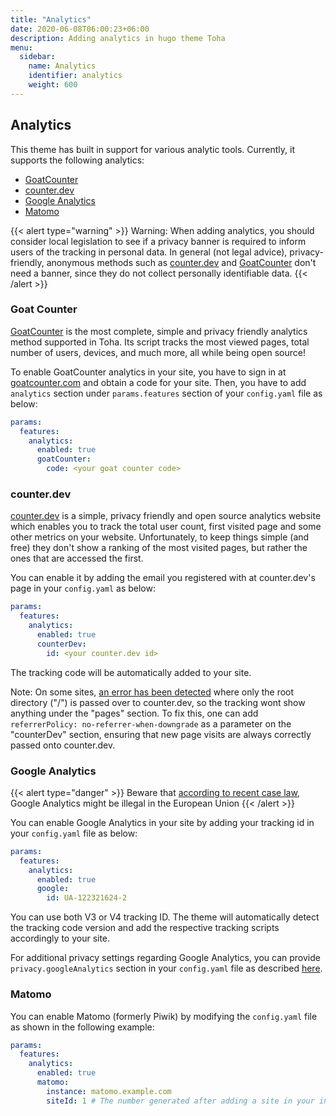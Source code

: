 ```yaml
---
title: "Analytics"
date: 2020-06-08T06:00:23+06:00
description: Adding analytics in hugo theme Toha
menu:
  sidebar:
    name: Analytics
    identifier: analytics
    weight: 600
---
```


## Analytics

This theme has built in support for various analytic tools. Currently, it supports the following analytics:

- [GoatCounter](https://www.goatcounter.com/)
- [counter.dev](https://counter.dev/)
- [Google Analytics](https://analytics.google.com)
- [Matomo](https://matomo.org/)

{{< alert type="warning" >}}
Warning: When adding analytics, you should consider local legislation to see if a privacy banner is required to inform users of the tracking in personal data. In general (not legal advice), privacy-friendly, anonymous methods such as [counter.dev](https://counter.dev) and [GoatCounter](https://www.goatcounter.com/) don't need a banner, since they do not collect personally identifiable data.
{{< /alert >}}

### Goat Counter

[GoatCounter](https://www.goatcounter.com/) is the most complete, simple and privacy friendly analytics method supported in Toha. Its script tracks the most viewed pages, total number of users, devices, and much more, all while being open source!

To enable GoatCounter analytics in your site, you have to sign in at [goatcounter.com](https://www.goatcounter.com) and obtain a code for your site. Then, you have to add `analytics` section under `params.features` section of your `config.yaml` file as below:

```yaml
params:
  features:
    analytics:
      enabled: true
      goatCounter:
        code: <your goat counter code>
```

### counter.dev

[counter.dev](https://counter.dev) is a simple, privacy friendly and open source analytics website which enables you to track the total user count, first visited page and some other metrics on your website. Unfortunately, to keep things simple (and free) they don't show a ranking of the most visited pages, but rather the ones that are accessed the first.

You can enable it by adding the email you registered with at counter.dev's page in your `config.yaml` as below:

```yaml
params:
  features:
    analytics:
      enabled: true
      counterDev:
        id: <your counter.dev id>
```

The tracking code will be automatically added to your site.

Note: On some sites, [an error has been detected](https://github.com/ihucos/counter.dev/issues/37) where only the root directory ("/") is passed over to counter.dev, so the tracking wont show anything under the "pages" section. To fix this, one can add `referrerPolicy: no-referrer-when-downgrade` as a parameter on the "counterDev" section, ensuring that new page visits are always correctly passed onto counter.dev.

### Google Analytics

{{< alert type="danger" >}}
Beware that [according to recent case law](https://www.euractiv.com/section/politics/short_news/use-of-google-analytics-violates-eu-law-austrian-authority-rules/), Google Analytics might be illegal in the European Union
{{< /alert >}}

You can enable Google Analytics in your site by adding your tracking id in your `config.yaml` file as below:

```yaml
params:
  features:
    analytics:
      enabled: true
      google:
        id: UA-122321624-2
```

You can use both V3 or V4 tracking ID. The theme will automatically detect the tracking code version and add the respective tracking scripts accordingly to your site.

For additional privacy settings regarding Google Analytics, you can provide `privacy.googleAnalytics` section in your `config.yaml` file as described [here](https://gohugo.io/about/hugo-and-gdpr/#all-privacy-settings).

### Matomo

You can enable Matomo (formerly Piwik) by modifying the `config.yaml` file as shown in the following example:

```yaml
params:
  features:
    analytics:
      enabled: true
      matomo:
        instance: matomo.example.com
        siteId: 1 # The number generated after adding a site in your instance
```
